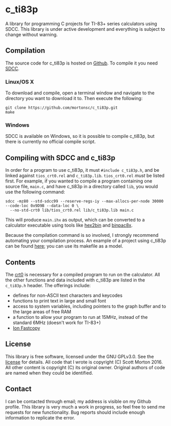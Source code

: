 # c_ti83p
A library for programming C projects for TI-83+ series calculators using SDCC.
This library is under active development and everything is  subject to change without warning.

## Compilation
The source code for c_ti83p is hosted on [Github](https://github.com/mortonsc/c_ti83p).
To compile it you need [SDCC](http://sdcc.sourceforge.net/).

### Linux/OS X
To download and compile, open a terminal window and navigate to the directory you want to download it to.
Then execute the following:

    git clone https://github.com/mortonsc/c_ti83p.git
    make

### Windows
SDCC is available on Windows, so it is possible to compile c_ti83p, but there is currently no official compile script.

## Compiling with SDCC and c_ti83p
In order for a program to use c_ti83p, it must `#include c_ti83p.h`, and be linked against `tios_crt0.rel`
and `c_ti83p.lib`. `tios_crt0.rel` *must* be listed first.
For example, if you wanted to compile a program containing one source file, `main.c`, 
and have c_ti83p in a directory called `lib`, you would use the following command:

    sdcc -mz80 --std-sdcc99 --reserve-regs-iy --max-allocs-per-node 30000 --code-loc 0x9D9B --data-loc 0 \
      --no-std-crt0 lib/tios_crt0.rel lib/c_ti83p.lib main.c
This will produce `main.ihx` as output, which can be converted to a calculator executable using tools like
[hex2bin](http://hex2bin.sourceforge.net/) and [binpac8x](http://www.ticalc.org/archives/files/fileinfo/429/42915.html).

Because the compilation command is so involved, I strongly recommend automating your compilation process.
An example of a project using c_ti83p can be found [here](https://github.com/mortonsc/TIgameoflife);
you can use its makefile as a model.

## Contents
The [crt0](tios_crt0.s) is necessary for a compiled program to run on the calculator. 
All the other functions and data included with c_ti83p are listed in the `c_ti83p.h` header. The offerings include:
* defines for non-ASCII text characters and keycodes
* functions to print text in large and small font
* access to system variables, including pointers to the graph buffer and to the large areas of free RAM
* a function to allow your program to run at 15MHz, instead of the standard 6MHz (doesn't work for TI-83+)
* [Ion Fastcopy](http://wikiti.brandonw.net/index.php?title=Z80_Routines:Graphic:Fastcopy)

## License
This library is free software, licensed under the GNU GPLv3.0.
See the [license](LICENSE.txt) for details.
All code that I wrote is copyright (C) Scott Morton 2016.
All other content is copyright (C) its original owner.
Original authors of code are named when they could be identified.

## Contact
I can be contacted through email; my address is visible on my Github profile.
This library is very much a work in progress, so feel free to send me requests for new functionality.
Bug reports should include enough information to replicate the error.
